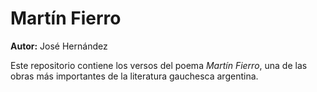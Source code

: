 # Martín Fierro

**Autor:** José Hernández  

Este repositorio contiene los versos del poema *Martín Fierro*, una de las obras más importantes de la literatura gauchesca argentina.